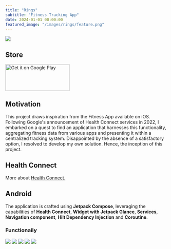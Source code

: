 ```yaml
---
title: "Rings"
subtitle: "Fitness Tracking App"
date: 2024-01-01 00:00:00
featured_image: "/images/rings/feature.png"
---
```


![](/images/rings/feature.png)


## Store
<a href='https://play.google.com/store/apps/details?id=com.whyyao.rings'><img style="height: 83px; width: 200px" alt='Get it on Google Play' src='https://play.google.com/intl/en_us/badges/static/images/badges/en_badge_web_generic.png'/></a>

## Motivation
This project draws inspiration from the Fitness App available on iOS. Following Google's announcement of Health Connect services in 2022, I embarked on a quest to find an application that harnesses this functionality, aggregating fitness data from various apps and presenting it within a centralized tracking system. Disappointed by the absence of a satisfactory option, I resolved to develop my own solution. Hence, the inception of this project.

## Health Connect 
More about <a href ="https://health.google/health-connect-android/">Health Connect.</a>

## Android 
The application is crafted using **Jetpack Compose**, leveraging the capabilities of **Health Connect**, **Widget with Jetpack Glance**, **Services**, **Navigation component**, **Hilt Dependency Injection** and **Coroutine**. 

### Functionaily 
<div class="gallery" data-columns="4">
    <img src="/images/rings/Screenshot1.png">
    <img src="/images/rings/Screenshot2.png">
    <img src="/images/rings/Screenshot3.png">
    <img src="/images/rings/Screenshot4.png">
     <img src="/images/rings/Screenshot5.png">

</div>

